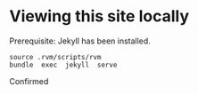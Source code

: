 # Viewing this site locally

Prerequisite: Jekyll has been installed.


```
source .rvm/scripts/rvm
bundle  exec  jekyll  serve
```

Confirmed
